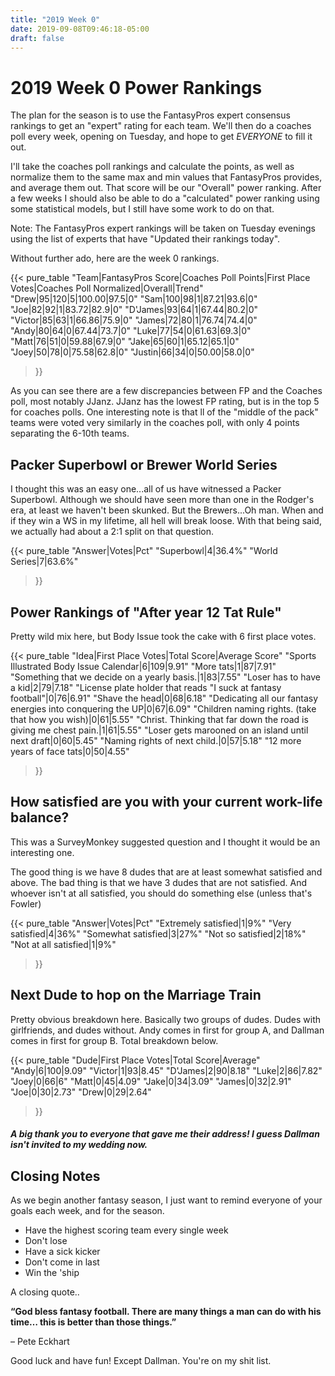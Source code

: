 ```yaml
---
title: "2019 Week 0"
date: 2019-09-08T09:46:18-05:00
draft: false
---
```


# 2019 Week 0 Power Rankings

The plan for the season is to use the FantasyPros expert consensus rankings to get an "expert" rating for each team.
We'll then do a coaches poll every week, opening on Tuesday, and hope to get *EVERYONE* to fill it out.

I'll take the coaches poll rankings and calculate the points, as well as normalize them to the same max and min
values that FantasyPros provides, and average them out. That score will be our "Overall" power ranking. After a few weeks
I should also be able to do a "calculated" power ranking using some statistical models, but I still have some work to do
on that.

Note: The FantasyPros expert rankings will be taken on Tuesday evenings using the list of experts that have "Updated
their rankings today".

Without further ado, here are the week 0 rankings.

{{< pure_table
"Team|FantasyPros Score|Coaches Poll Points|First Place Votes|Coaches Poll Normalized|Overall|Trend"
"Drew|95|120|5|100.00|97.5|0"
"Sam|100|98|1|87.21|93.6|0"
"Joe|82|92|1|83.72|82.9|0"
"D'James|93|64|1|67.44|80.2|0"
"Victor|85|63|1|66.86|75.9|0"
"James|72|80|1|76.74|74.4|0"
"Andy|80|64|0|67.44|73.7|0"
"Luke|77|54|0|61.63|69.3|0"
"Matt|76|51|0|59.88|67.9|0"
"Jake|65|60|1|65.12|65.1|0"
"Joey|50|78|0|75.58|62.8|0"
"Justin|66|34|0|50.00|58.0|0"
>}}


As you can see there are a few discrepancies between FP and the Coaches poll, most notably JJanz. JJanz has the lowest FP
rating, but is in the top 5 for coaches polls. One interesting note is that ll of the "middle of the pack" teams were voted
very similarly in the coaches poll, with only 4 points separating the 6-10th teams.



## Packer Superbowl or Brewer World Series

I thought this was an easy one...all of us have witnessed a Packer Superbowl. Although we should have seen more than one
in the Rodger's era, at least we haven't been skunked. But the Brewers...Oh man. When and if they win a WS in my lifetime, 
all hell will break loose. With that being said, we actually had about a 2:1 split on that question.

{{< pure_table
"Answer|Votes|Pct"
"Superbowl|4|36.4%"
"World Series|7|63.6%"
>}}

## Power Rankings of "After year 12 Tat Rule"

Pretty wild mix here, but Body Issue took the cake with 6 first place votes.


{{< pure_table
"Idea|First Place Votes|Total Score|Average Score"
"Sports Illustrated Body Issue Calendar|6|109|9.91"
"More tats|1|87|7.91"
"Something that we decide on a yearly basis.|1|83|7.55"
"Loser has to have a kid|2|79|7.18"
"License plate holder that reads \"I suck at fantasy football\"|0|76|6.91"
"Shave the head|0|68|6.18"
"Dedicating all our fantasy energies into conquering the UP|0|67|6.09"
"Children naming rights. (take that how you wish)|0|61|5.55"
"Christ. Thinking that far down the road is giving me chest pain.|1|61|5.55"
"Loser gets marooned on an island until next draft|0|60|5.45"
"Naming rights of next child.|0|57|5.18"
"12 more years of face tats|0|50|4.55"
>}}

## How satisfied are you with your current work-life balance?

This was a SurveyMonkey suggested question and I thought it would be an interesting one.

The good thing is we have 8 dudes that are at least somewhat satisfied and above. The bad thing is that we have
3 dudes that are not satisfied. And whoever isn't at all satisfied, you should do something else (unless that's Fowler)

{{< pure_table
"Answer|Votes|Pct"
"Extremely satisfied|1|9%"
"Very satisfied|4|36%"
"Somewhat satisfied|3|27%"
"Not so satisfied|2|18%"
"Not at all satisfied|1|9%"
>}}

## Next Dude to hop on the Marriage Train

Pretty obvious breakdown here. Basically two groups of dudes. Dudes with girlfriends, and dudes without. Andy comes in
first for group A, and Dallman comes in first for group B. Total breakdown below.

{{< pure_table
"Dude|First Place Votes|Total Score|Average"
"Andy|6|100|9.09"
"Victor|1|93|8.45"
"D'James|2|90|8.18"
"Luke|2|86|7.82"
"Joey|0|66|6"
"Matt|0|45|4.09"
"Jake|0|34|3.09"
"James|0|32|2.91"
"Joe|0|30|2.73"
"Drew|0|29|2.64"
>}}

##### A big thank you to everyone that gave me their address! I guess Dallman isn't invited to my wedding now.

## Closing Notes

As we begin another fantasy season, I just want to remind everyone of your goals each week, and for the season.
* Have the highest scoring team every single week
* Don't lose
* Have a sick kicker
* Don't come in last
* Win the 'ship

A closing quote..

**“God bless fantasy football. There are many things a man can do with his time… this is better than those things.”**
 
 – Pete Eckhart
 
 
 Good luck and have fun! Except Dallman. You're on my shit list.


